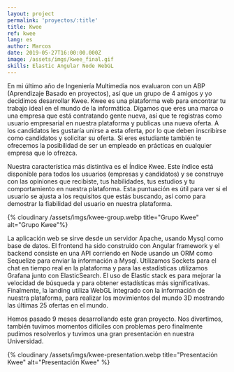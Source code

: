```yaml
---
layout: project
permalink: 'proyectos/:title'
title: Kwee
ref: kwee
lang: es
author: Marcos
date: 2019-05-27T16:00:00.000Z
image: /assets/imgs/kwee_final.gif
skills: Elastic Angular Node WebGL
---
```

En mi último año de Ingeniería Multimedia nos evaluaron con un ABP (Aprendizaje Basado en proyectos), así que un grupo de 4 amigos y yo decidimos desarrollar Kwee. Kwee es una plataforma web para encontrar tu trabajo ideal en el mundo de la informática. Digamos que eres una marca o una empresa que está contratando gente nueva, así que te registras como usuario empresarial en nuestra plataforma y publicas una nueva oferta. A los candidatos les gustaría unirse a esta oferta, por lo que deben inscribirse como candidatos y solicitar su oferta. Si eres estudiante también te ofrecemos la posibilidad de ser un empleado en prácticas en cualquier empresa que lo ofrezca. 

Nuestra característica más distintiva es el Índice Kwee. Este índice está disponible para todos los usuarios (empresas y candidatos) y se construye con las opiniones que recibiste, tus habilidades, tus estudios y tu comportamiento en nuestra plataforma. Esta puntuación es útil para ver si el usuario se ajusta a los requisitos que estás buscando, así como para demostrar la fiabilidad del usuario en nuestra plataforma. 

{% cloudinary /assets/imgs/kwee-group.webp title="Grupo Kwee" alt="Grupo Kwee"%}

La aplicación web se sirve desde un servidor Apache, usando Mysql como base de datos. El frontend ha sido construido con Angular framework y el backend consiste en una API corriendo en Node usando un ORM como Sequelize para enviar la información a Mysql. Utilizamos Sockets para el chat en tiempo real en la plataforma y para las estadísticas utilizamos Grafana junto con ElasticSearch. El uso de Elastic stack es para mejorar la velocidad de búsqueda y para obtener estadísticas más significativas. Finalmente, la landing utiliza WebGL integrado con la información de nuestra plataforma, para realizar los movimientos del mundo 3D mostrando las últimas 25 ofertas en el mundo. 

Hemos pasado 9 meses desarrollando este gran proyecto. Nos divertimos, también tuvimos momentos difíciles con problemas pero finalmente pudimos resolverlos y tuvimos una gran presentación en nuestra Universidad.

{% cloudinary /assets/imgs/kwee-presentation.webp title="Presentación Kwee" alt="Presentación Kwee" %}
